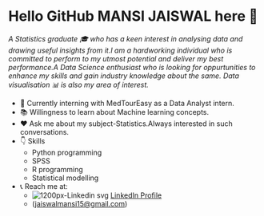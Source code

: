 # Hello GitHub MANSI JAISWAL here :raising_hand:

*A Statistics graduate :mortar_board: who has a keen interest in analysing data and drawing useful insights from it.I am a hardworking individual who is committed to perform to my utmost potential and deliver my best performance.A Data Science enthusiast who is looking for oppurtunities to enhance my skills and gain industry knowledge about the same.
Data visualisation :bar_chart: is also my area of interest.*

* :office: Currently interning with MedTourEasy as a Data Analyst intern.
* :books: Willingness to learn about Machine learning concepts.
* :heart: Ask me about my subject-Statistics.Always interested in such conversations.
* :point_down: Skills
    - Python programming
    - SPSS
    - R programming
    - Statistical modelling
* :telephone_receiver: Reach me at:
   - ![1200px-Linkedin svg](https://user-images.githubusercontent.com/69667213/93012659-b3a95880-f5bf-11ea-9c5c-5087714f24de.png)
[LinkedIn Profile](https://www.linkedin.com/in/mansi-jaiswal-343859184/)
   - (jaiswalmansi15@gmail.com)
